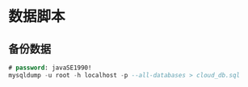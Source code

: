 # 数据脚本

## 备份数据
```sql
# password: javaSE1990!
mysqldump -u root -h localhost -p --all-databases > cloud_db.sql

```
 